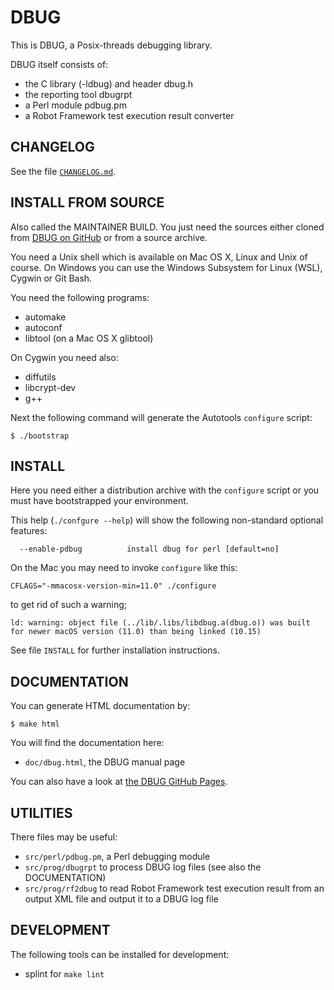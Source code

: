 # DBUG

This is DBUG, a Posix-threads debugging library.

DBUG itself consists of:
- the C library (-ldbug) and header dbug.h
- the reporting tool dbugrpt
- a Perl module pdbug.pm
- a Robot Framework test execution result converter

## CHANGELOG

See the file [`CHANGELOG.md`](CHANGELOG.md).

## INSTALL FROM SOURCE

Also called the MAINTAINER BUILD. You just need the sources either cloned from [DBUG on GitHub](https://github.com/TransferWare/dbug) or from a source archive.

You need a Unix shell which is available on Mac OS X, Linux and Unix of course.
On Windows you can use the Windows Subsystem for Linux (WSL), Cygwin or Git Bash.

You need the following programs:
- automake
- autoconf
- libtool (on a Mac OS X glibtool)

On Cygwin you need also:
- diffutils
- libcrypt-dev
- g++

Next the following command will generate the Autotools `configure` script:

```
$ ./bootstrap
```

## INSTALL

Here you need either a distribution archive with the `configure` script or you must have bootstrapped your environment.

This help (`./confgure --help`) will show the following non-standard optional features:

```
  --enable-pdbug          install dbug for perl [default=no]
``` 

On the Mac you may need to invoke `configure` like this:

```
CFLAGS="-mmacosx-version-min=11.0" ./configure
```

to get rid of such a warning;

```
ld: warning: object file (../lib/.libs/libdbug.a(dbug.o)) was built for newer macOS version (11.0) than being linked (10.15)
```

See file `INSTALL` for further installation instructions.

## DOCUMENTATION

You can generate HTML documentation by:

```
$ make html
```

You will find the documentation here:
- `doc/dbug.html`, the DBUG manual page

You can also have a look at [the DBUG GitHub Pages](https://TransferWare.github.io/dbug/).

## UTILITIES

There files may be useful:
- `src/perl/pdbug.pm`, a Perl debugging module
- `src/prog/dbugrpt` to process DBUG log files (see also the DOCUMENTATION)
- `src/prog/rf2dbug` to read Robot Framework test execution result from an output XML file and output it to a DBUG log file

## DEVELOPMENT

The following tools can be installed for development:
- splint for `make lint`
